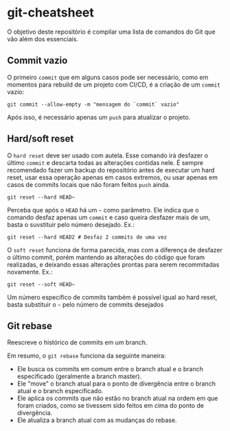 # git-cheatsheet
O objetivo deste repositório é compilar uma lista de comandos do Git que vão além dos essenciais.

## Commit vazio

O primeiro `commit` que em alguns casos pode ser necessário, como em momentos para rebuild de um projeto com CI/CD, é a criação de um `commit` vazio:

```
git commit --allow-empty -m "mensagem do `commit` vazio"
```

Após isso, é necessário apenas um `push` para atualizar o projeto.

## Hard/soft reset
O `hard reset` deve ser usado com autela. Esse comando irá desfazer o último `commit` e descarta todas as alterações contidas nele.
É sempre recomendado fazer um backup do repositório antes de executar um hard reset, usar essa operação apenas em casos extremos, ou usar apenas em casos de commits locais que não foram feitos `push` ainda.

```
git reset --hard HEAD~
```

Perceba que após o `HEAD` há um `~` como parâmetro. Ele indica que o comando desfaz apenas um `commit` e caso queira desfazer mais de um, basta o suvstituir pelo número desejado. Ex.:


```
git reset --hard HEAD2 # Desfaz 2 commits de uma vez
```

O `soft reset` funciona de forma parecida, mas com a diferença de desfazer o último commit, porém mantendo as alterações do código que foram realizadas, e deixando essas alterações prontas para serem recommitadas novamente. Ex.:

```
git reset --soft HEAD~
```

Um número específico de commits também é possível igual ao hard reset, basta substituir o `~` pelo número de commits desejados

## Git rebase
Reescreve o histórico de commits em um branch.

Em resumo, o `git rebase` funciona da seguinte maneira:

- Ele busca os commits em comum entre o branch atual e o branch especificado (geralmente a branch master).
- Ele "move" o branch atual para o ponto de divergência entre o branch atual e o branch especificado.
- Ele aplica os commits que não estão no branch atual na ordem em que foram criados, como se tivessem sido feitos em cima do ponto de divergência.
- Ele atualiza a branch atual com as mudanças do rebase.
